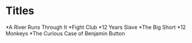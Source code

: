 # Titles

*A River Runs Through It
*Fight Club
*12 Years Slave
*The Big Short
*12 Monkeys
*The Curious Case of Benjamin Button
